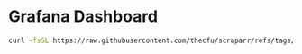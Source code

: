 # Grafana Dashboard

```bash
curl -fsSL https://raw.githubusercontent.com/thecfu/scraparr/refs/tags/v2.1.2/dashboards/dashboard1.json -o grafana-dashboard.json
```
